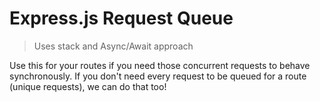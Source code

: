 # Express.js Request Queue

> Uses stack and Async/Await approach

Use this for your routes if you need those concurrent requests to behave synchronously. If you don't need every request to be queued for a route (unique requests), we can do that too!